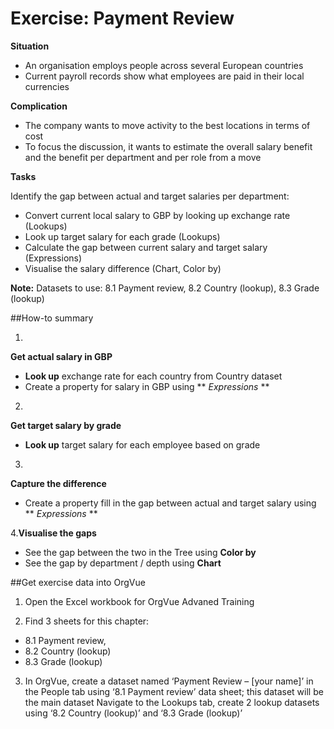 # Exercise: Payment Review

**Situation**

* An organisation employs people across several European countries
* Current payroll records show what employees are paid in their local currencies

**Complication**

* The company wants to move activity to the best locations in terms of cost
* To focus the discussion, it wants to estimate the overall salary benefit and the benefit per department and per role from a move

**Tasks**

Identify the gap between actual and target salaries per department:

* Convert current local salary to GBP by looking up exchange rate (Lookups)
* Look up target salary for each grade (Lookups)
* Calculate the gap between current salary and target salary (Expressions)
* Visualise the salary difference (Chart, Color by)

**Note:** Datasets to use: 8.1 Payment review, 8.2 Country (lookup), 8.3 Grade (lookup)

##How-to summary

1.
**Get actual salary in GBP**
  
  * **Look up** exchange rate for each country from Country dataset  
  * Create a property for salary in GBP using ** *Expressions* ** 
  
2.
**Get target salary by grade**

 * **Look up** target salary for each employee based on grade

3.
**Capture the difference**

* Create a property fill in the gap between actual and target salary using ** *Expressions* **

4.**Visualise the gaps**

* See the gap between the two in the Tree using **Color by**
* See the gap by department / depth using **Chart**
  
##Get exercise data into OrgVue 

1. Open the Excel workbook for OrgVue Advaned Training

2. Find 3 sheets for this chapter:

  * 8.1 Payment review,
  * 8.2 Country (lookup)
  * 8.3 Grade (lookup)

3.  In OrgVue, create a dataset named ‘Payment Review – [your name]’ in the People tab using ‘8.1 Payment review’ data sheet; this dataset will be the main dataset
Navigate to the Lookups tab, create 2 lookup datasets using ‘8.2 Country (lookup)’ and ‘8.3 Grade (lookup)’








